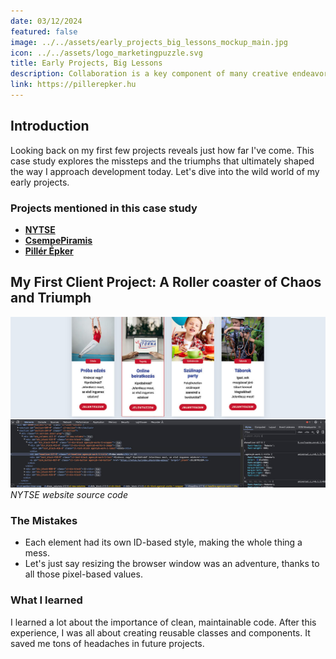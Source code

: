 ```yaml
---
date: 03/12/2024
featured: false
image: ../../assets/early_projects_big_lessons_mockup_main.jpg
icon: ../../assets/logo_marketingpuzzle.svg
title: Early Projects, Big Lessons
description: Collaboration is a key component of many creative endeavors, and music production is no exception.
link: https://pillerepker.hu
---
```


## Introduction

Looking back on my first few projects reveals just how far I've come.  This case study explores the missteps and the triumphs that ultimately shaped the way I approach development today. Let's dive into the wild world of my early projects.


### Projects mentioned in this case study

* **[NYTSE](https://nytse.hu)**
* **[CsempePiramis](https://csempepiramis.hu)**
* **[Pillér Épker](https://pillerepker.hu)** 

## My First Client Project: A Roller coaster of Chaos and Triumph
![Mockup of the website home page](../../assets/nytse_ids_pxs.jpg "Marketing Puzzle old website screenshot")
*NYTSE website source code*

### The Mistakes
* Each element had its own ID-based style, making the whole thing a mess.
* Let's just say resizing the browser window was an adventure, thanks to all those pixel-based values.

### What I learned
I learned a lot about the importance of clean, maintainable code. After this experience, I was all about creating reusable classes and components. It saved me tons of headaches in future projects. 
